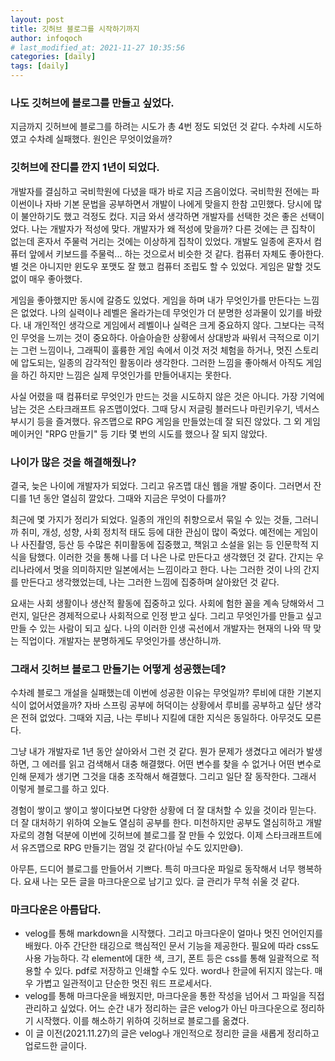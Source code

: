 ```yaml
---
layout: post
title: 깃허브 블로그를 시작하기까지
author: infoqoch
# last_modified_at: 2021-11-27 10:35:56
categories: [daily]
tags: [daily]
---
```


### 나도 깃허브에 블로그를 만들고 싶었다. 

지금까지 깃허브에 블로그를 하려는 시도가 총 4번 정도 되었던 것 같다. 수차례 시도하였고 수차례 실패했다. 원인은 무엇이었을까? 

### 깃허브에 잔디를 깐지 1년이 되었다.

개발자를 결심하고 국비학원에 다녔을 때가 바로 지금 즈음이었다. 국비학원 전에는 파이썬이나 자바 기본 문법을 공부하면서 개발이 나에게 맞을지 한참 고민했다. 당시에 많이 불안하기도 했고 걱정도 컸다. 지금 와서 생각하면 개발자를 선택한 것은 좋은 선택이었다. 나는 개발자가 적성에 맞다. 
개발자가 왜 적성에 맞을까? 다른 것에는 큰 집착이 없는데 혼자서 주물럭 거리는 것에는 이상하게 집착이 있었다. 개발도 일종에 혼자서 컴퓨터 앞에서 키보드를 주물럭... 하는 것으로서 비슷한 것 같다. 컴퓨터 자체도 좋아한다. 별 것은 아니지만 윈도우 포맷도 잘 했고 컴퓨터 조립도 할 수 있었다. 게임은 말할 것도 없이 매우 좋아했다.

게임을 좋아했지만 동시에 갈증도 있었다. 게임을 하며 내가 무엇인가를 만든다는 느낌은 없었다. 나의 실력이나 레벨은 올라가는데 무엇인가 더 분명한 성과물이 있기를 바랐다. 내 개인적인 생각으로 게임에서 레벨이나 실력은 크게 중요하지 않다. 그보다는 극적인 무엇을 느끼는 것이 중요하다. 아슬아슬한 상황에서 상대방과 싸워서 극적으로 이기는 그런 느낌이나, 그래픽이 훌륭한 게임 속에서 이것 저것 체험을 하거나, 멋진 스토리에 압도되는, 일종의 감각적인 활동이라 생각한다. 그러한 느낌을 좋아해서 아직도 게임을 하긴 하지만 느낌은 실제 무엇인가를 만들어내지는 못한다. 

사실 어렸을 때 컴퓨터로 무엇인가 만드는 것을 시도하지 않은 것은 아니다. 가장 기억에 남는 것은 스타크래프트 유즈맵이었다. 그때 당시 저글링 블러드나 마린키우기, 넥서스 부시기 등을 즐겨했다. 유즈맵으로 RPG 게임을 만들었는데 잘 되진 않았다. 그 외 게임메이커인 "RPG 만들기" 등 기타 몇 번의 시도를 했으나 잘 되지 않았다. 

### 나이가 많은 것을 해결해줬나?

결국, 늦은 나이에 개발자가 되었다. 그리고 유즈맵 대신 웹을 개발 중이다. 그러면서 잔디를 1년 동안 열심히 깔았다. 그때와 지금은 무엇이 다를까? 

최근에 몇 가지가 정리가 되었다. 일종의 개인의 취향으로서 묶일 수 있는 것들, 그러니까 취미, 개성, 성향, 사회 정치적 태도 등에 대한 관심이 많이 죽었다. 예전에는 게임이나 사진촬영, 등산 등 수많은 취미활동에 집중했고, 책읽고 소설을 읽는 등 인문학적 지식을 탐했다. 이러한 것을 통해 나를 더 나은 나로 만든다고 생각했던 것 같다. 간지는 우리나라에서 멋을 의미하지만 일본에서는 느낌이라고 한다. 나는 그러한 것이 나의 간지를 만든다고 생각했었는데, 나는 그러한 느낌에 집중하며 살아왔던 것 같다. 

요새는 사회 생활이나 생산적 활동에 집중하고 있다. 사회에 험한 꼴을 계속 당해와서 그런지, 일단은 경제적으로나 사회적으로 인정 받고 싶다. 그리고 무엇인가를 만들고 싶고 만들 수 있는 사람이 되고 싶다. 나의 이러한 인생 곡선에서 개발자는 현재의 나와 딱 맞는 직업이다. 개발자는 분명하게도 무엇인가를 생산하니까.

### 그래서 깃허브 블로그 만들기는 어떻게 성공했는데?

수차례 블로그 개설을 실패했는데 이번에 성공한 이유는 무엇일까? 루비에 대한 기본지식이 없어서였을까? 자바 스프링 공부에 허덕이는 상황에서 루비를 공부하고 싶단 생각은 전혀 없었다. 그때와 지금, 나는 루비나 지킬에 대한 지식은 동일하다. 아무것도 모른다.

그냥 내가 개발자로 1년 동안 살아와서 그런 것 같다. 뭔가 문제가 생겼다고 에러가 발생하면, 그 에러를 읽고 검색해서 대충 해결했다. 어떤 변수를 찾을 수 없거나 어떤 변수로 인해 문제가 생기면 그것을 대충 조작해서 해결했다. 그리고 일단 잘 동작한다. 그래서 이렇게 블로그를 하고 있다. 

경험이 쌓이고 쌓이고 쌓이다보면 다양한 상황에 더 잘 대처할 수 있을 것이라 믿는다. 더 잘 대처하기 위하여 오늘도 열심히 공부를 한다. 미천하지만 공부도 열심히하고 개발자로의 경혐 덕분에 이번에 깃허브에 블로그를 잘 만들 수 있었다. 이제 스타크래프트에서 유즈맵으로 RPG 만들기는 껌일 것 같다(아닐 수도 있지만😅).

아무튼, 드디어 블로그를 만들어서 기쁘다. 특히 마크다운 파일로 동작해서 너무 행복하다. 요새 나는 모든 글을 마크다운으로 남기고 있다. 글 관리가 무척 쉬울 것 같다.

### 마크다운은 아름답다.
- velog를 통해 markdown을 시작했다. 그리고 마크다운이 얼마나 멋진 언어인지를 배웠다. 아주 간단한 태깅으로 핵심적인 문서 기능을 제공한다. 필요에 따라 css도 사용 가능하다. 각 element에 대한 색, 크기, 폰트 등은 css를 통해 일괄적으로 적용할 수 있다. pdf로 저장하고 인쇄할 수도 있다. word나 한글에 뒤지지 않는다. 매우 가볍고 일관적이고 단순한 멋진 워드 프로세서다. 
- velog를 통해 마크다운을 배웠지만, 마크다운을 통한 작성을 넘어서 그 파일을 직접 관리하고 싶었다. 어느 순간 내가 정리하는 글은 velog가 아닌 마크다운으로 정리하기 시작했다. 이를 해소하기 위하여 깃허브로 블로그를 옮겼다.
- 이 글 이전(2021.11.27)의 글은 velog나 개인적으로 정리한 글을 새롭게 정리하고 업로드한 글이다.
